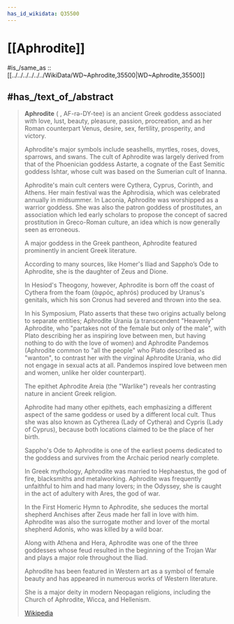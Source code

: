 ```yaml
---
has_id_wikidata: Q35500
---
```


# [[Aphrodite]] 

#is_/same_as :: [[../../../../../../WikiData/WD~Aphrodite,35500|WD~Aphrodite,35500]] 
## #has_/text_of_/abstract 

> **Aphrodite** ( , AF-rə-DY-tee) is an ancient Greek goddess 
> associated with love, lust, beauty, pleasure, passion, procreation, 
> and as her Roman counterpart Venus, desire, sex, fertility, prosperity, and victory. 
> 
> Aphrodite's major symbols include seashells, myrtles, roses, doves, sparrows, and swans. 
> The cult of Aphrodite was largely derived from that of the Phoenician goddess Astarte, 
> a cognate of the East Semitic goddess Ishtar, 
> whose cult was based on the Sumerian cult of Inanna. 
> 
> Aphrodite's main cult centers were Cythera, Cyprus, Corinth, and Athens. 
> Her main festival was the Aphrodisia, which was celebrated annually in midsummer. 
> In Laconia, Aphrodite was worshipped as a warrior goddess. 
> She was also the patron goddess of prostitutes, 
> an association which led early scholars to 
> propose the concept of sacred prostitution in Greco-Roman culture, 
> an idea which is now generally seen as erroneous.
>
> A major goddess in the Greek pantheon, 
> Aphrodite featured prominently in ancient Greek literature. 
> 
> According to many sources, like Homer's Iliad and Sappho’s Ode to Aphrodite, 
> she is the daughter of Zeus and Dione. 
> 
> In Hesiod's Theogony, however, Aphrodite is born off the coast of Cythera 
> from the foam (ἀφρός, aphrós) produced by Uranus's genitals, 
> which his son Cronus had severed and thrown into the sea. 
> 
> In his Symposium, Plato asserts that these two origins actually belong to separate entities; 
> Aphrodite Urania (a transcendent "Heavenly" Aphrodite, who "partakes not of the female but only of the male", with Plato describing her as inspiring love between men, but having nothing to do with the love of women) and Aphrodite Pandemos (Aphrodite common to "all the people" who Plato described as "wanton", to contrast her with the virginal Aphrodite Urania, who did not engage in sexual acts at all. Pandemos inspired love between men and women, unlike her older counterpart). 
> 
> The epithet Aphrodite Areia (the "Warlike") 
> reveals her contrasting nature in ancient Greek religion. 
> 
> Aphrodite had many other epithets, each emphasizing 
> a different aspect of the same goddess or used by a different local cult. 
> Thus she was also known as Cytherea (Lady of Cythera) and Cypris (Lady of Cyprus), 
> because both locations claimed to be the place of her birth. 
> 
> Sappho's Ode to Aphrodite is one of the earliest poems dedicated to the goddess 
> and survives from the Archaic period nearly complete.
>
> In Greek mythology, Aphrodite was 
> married to Hephaestus, the god of fire, blacksmiths and metalworking. 
> Aphrodite was frequently unfaithful to him and had many lovers; 
> in the Odyssey, she is caught in the act of adultery with Ares, the god of war. 
> 
> In the First Homeric Hymn to Aphrodite, she seduces the mortal shepherd Anchises 
> after Zeus made her fall in love with him. 
> Aphrodite was also the surrogate mother and lover of the mortal shepherd Adonis, 
> who was killed by a wild boar. 
> 
> Along with Athena and Hera, Aphrodite was one of the three goddesses whose feud 
> resulted in the beginning of the Trojan War and plays a major role throughout the Iliad. 
> 
> Aphrodite has been featured in Western art as a symbol of female beauty 
> and has appeared in numerous works of Western literature. 
> 
> She is a major deity in modern Neopagan religions, 
> including the Church of Aphrodite, Wicca, and Hellenism.
>
> [Wikipedia](https://en.wikipedia.org/wiki/Aphrodite) 

